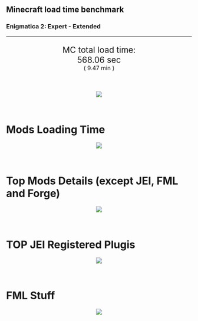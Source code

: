 ## Minecraft load time benchmark
### Enigmatica 2: Expert - Extended

---

<p align="center" style="font-size:160%;">
MC total load time:<br>
<!--TOTAL_LOAD_TIME-->
568.06 sec
<!---->
<br>
<sup><sub>(
<!--TOTAL_LOAD_TIME_MINUTES-->
9.47 min
<!---->
)</sub></sup>
</p>

<br>

<!--

Note for image scripts:
- Newlines are ignored
- This characters cant be used: +<"%

-->

<p align="center">
<img src="https://quickchart.io/chart?w=400&h=30&c={
  type: 'horizontalBar',
  data: {
    datasets: [
      {label: 'MODS:', data: [/*TOTAL_MODS_TIME*/
        344.09
      /**/]},
      {label: 'FML stuff:',data: [/*TOTAL_STUF_TIME*/
        223.97
      /**/]}
    ]
  },
  options: {
    scales: {
      xAxes: [{display: false,stacked: true}],
      yAxes: [{display: false,stacked: true}],
    },
    elements: {rectangle: {borderWidth: 2}},
    legend: {display: false,},
    plugins: {datalabels: {color: 'white',formatter: (value, context) =>
      `${context.dataset.label} ${value}s`
    }}
  }
}"/>
</p>

<br>

# Mods Loading Time
<p align="center">
<img src="https://quickchart.io/chart?w=400&h=300&c={
  options: {
    cutoutPercentage: 25,
    plugins: {
      legend: !1,
      outlabels: {
        stretch: 5,
        padding: 1,
        text: (v,i)=>`${v.labels[v.dataIndex]} ${(v.percent*1000|0)/10}%25`
      }
    }
  },
  type: 'outlabeledPie',
  data: {...
/*mods_loading_time*/
`
3C639D  17.68s Just Enough Items;
36598D  27.02s Just Enough Items (Plugins);
36598D  27.07s Just Enough Items (Ingredient Filter);
733C9D  16.26s Immersive Engineering;
979D3C  14.22s Minecraft Forge;
9D5E3C   6.53s CraftTweaker2;
8D5536   6.74s CraftTweaker2 (Script Loading);
8D9D3C  11.66s Forge Mod Loader;
3C9D59  11.46s Ender IO;
9D3C8F  11.10s IndustrialCraft 2;
599D3C   8.21s OpenComputers;
3C9D86   7.34s Astral Sorcery;
3C9A9D   6.60s Animania;
9D3C66   5.19s Tinkers' Construct;
4F9D3C   5.11s Dynamic Surroundings;
9D3C3C   4.68s Forestry;
4C9D3C   4.18s Recurrent Complex;
923C9D   3.93s Integrated Dynamics;
633C9D   3.70s Village Names;
3C9D3C   3.49s Extra Utilities 2;
9D6B3C   3.44s Cyclic;
3C939D   3.40s Quark;
3F3C9D   3.23s Thermal Expansion;
444444  73.26s 41 Other mods;
333333  51.74s 151 'Fast' mods (load 1.0s - 0.1s);
222222   6.88s 217 'Instant' mods (load %3C 0.1s)
`
/**/
    .split(';').reduce((a, l) => {
      l.match(/(\w{6}) *(\d*\.\d*)s (.*)/)
      .slice(1).map((a, i) => [`${String.fromCharCode(35)}${a}`, parseFloat(a), a][i])
      .forEach((s, i) => 
        [a.datasets[0].backgroundColor, a.datasets[0].data, a.labels][i].push(s)
      );
      return a
    }, {
      labels: [],
      datasets: [{
        backgroundColor: [],
        data: [],
        borderColor: 'rgba(22,22,22,0.3)',
        borderWidth: 1
      }]
    })
  }
}"/>
</p>

<br>

# Top Mods Details (except JEI, FML and Forge)
<p align="center">
<img src="https://quickchart.io/chart?w=400&h=450&c={options: {
    scales: {
      xAxes: [{stacked: true}],
      yAxes: [{stacked: true}],
    },
    plugins: {
      datalabels: {
        anchor: 'end',
        align: 'top',
        color: 'white',
        backgroundColor: 'rgba(46, 140, 171, 0.6)',
        borderColor: 'rgba(41, 168, 194, 1.0)',
        borderWidth: 0.5,
        borderRadius: 3,
        padding: 0,
        font: {size:10},
        formatter: (v,ctx) => 
          ctx.datasetIndex!=ctx.chart.data.datasets.length-1 ? null
            : `${((ctx.chart.data.datasets.reduce((a,b)=>a- -b.data[ctx.dataIndex], 0) * 10) | 0) /10}s`
      },
      colorschemes: {
        scheme: 'office.Damask6'
      }
    }
  },
  type: 'bar',
  data: {...(()=>{
let a={labels:[],datasets:[]};
/*FML_STEPS*/
`
1: Construction;
2: Loading Resources;
3: PreInitialization;
4: Initialization;
5: InterModComms$IMC;
6: PostInitialization;
7: LoadComplete;
8: ModIdMapping
`
/**/
.split(';')
.map(l=>l.match(/\d: (.*)/).slice(1))
.forEach(([name])=>a.datasets.push({label:name,data:[]}));
/*FML_STEPS_DETAILS*/
`
                          1      2      3      4      5      6      7      8  ;
Immersive Engineering |  0.99|  0.01|  1.12|  0.81|  0.00| 13.33|  0.00|  0.00;
CraftTweaker2         |  0.58|  0.00|  3.47|  0.01|  0.00|  9.20|  0.01|  0.00;
Ender IO              |  1.80|  0.01|  4.16|  0.47|  3.66|  0.16|  0.00|  1.20;
IndustrialCraft 2     |  0.92|  0.01|  7.90|  1.00|  0.00|  1.28|  0.00|  0.00;
OpenComputers         |  0.17|  0.01|  5.08|  2.72|  0.22|  0.00|  0.00|  0.00;
Astral Sorcery        |  0.24|  0.00|  4.62|  1.58|  0.00|  0.90|  0.00|  0.00;
Animania              |  0.31|  0.00|  3.09|  0.09|  0.00|  3.11|  0.00|  0.00;
Tinkers' Construct    |  1.05|  0.01|  0.17|  0.05|  0.00|  3.91|  0.00|  0.00;
Dynamic Surroundings  |  0.18|  0.00|  0.19|  0.10|  0.00|  0.06|  4.57|  0.00;
Forestry              |  0.44|  0.01|  2.99|  0.85|  0.00|  0.40|  0.00|  0.00;
Recurrent Complex     |  0.29|  0.00|  0.61|  0.80|  0.00|  2.47|  0.00|  0.00;
Integrated Dynamics   |  0.25|  0.00|  3.64|  0.05|  0.00|  0.00|  0.00|  0.00
`
/**/
.split(';').slice(1)
.map(l=>l.split('|').map(s=>s.trim()))
.forEach(([name, ...arr],i)=>{
  a.labels.push(name);
  arr.forEach((v,j)=>a.datasets[j].data[i]=v)
});return a})()}}"/>
</p>

<br>

# TOP JEI Registered Plugis
<p align="center">
<img src="https://quickchart.io/chart?w=700&c={
  options: {
    elements: {rectangle: {borderWidth: 1}},
    legend: false
  },
  type: 'horizontalBar',
  data: {...(()=>{
let a={labels:[],datasets:[{
  backgroundColor: 'rgba(0, 99, 132, 0.5)',
  borderColor: 'rgb(0, 99, 132)',
  data: []
}]};
/*JEI_PLUGINS*/
`
  3.59: crazypants.enderio.machines.integration.jei.MachinesPlugin;
  3.07: com.rwtema.extrautils2.crafting.jei.XUJEIPlugin;
  2.88: li.cil.oc.integration.jei.ModPluginOpenComputers;
  2.67: cofh.thermalexpansion.plugins.jei.JEIPluginTE;
  1.92: mezz.jei.plugins.vanilla.VanillaPlugin;
  1.46: com.github.sokyranthedragon.mia.integrations.jer.JeiJerIntegration$1;
  1.29: com.buuz135.industrial.jei.JEICustomPlugin;
  1.21: jeresources.jei.JEIConfig;
  1.01: forestry.factory.recipes.jei.FactoryJeiPlugin;
  0.93: ic2.jeiIntegration.SubModule;
  0.75: com.buuz135.thaumicjei.ThaumcraftJEIPlugin;
  0.64: mctmods.smelteryio.library.util.jei.JEI;
  0.59: knightminer.tcomplement.plugin.jei.JEIPlugin;
  0.49: nc.integration.jei.NCJEI;
  0.34: crazypants.enderio.base.integration.jei.JeiPlugin;
  4.18: Other 118 Plugins
`
/**/
.split(';')
.map(l=>l.split(':'))
.forEach(([time, name])=>{
  a.labels.push(name);
  a.datasets[0].data.push(time)
})
;return a})()
  }
}"/>
</p>

<br>

# FML Stuff
<p align="center">
<img src="https://quickchart.io/chart?w=500&h=400&c={
  options: {
    rotation: Math.PI,
    cutoutPercentage: 55,
    plugins: {
      legend: !1,
      outlabels: {
        stretch: 5,
        padding: 1,
        text: (v)=>v.labels
      },
      doughnutlabel: {
        labels: [
          {
            text: 'FML stuff:',
            color: 'rgba(128, 128, 128, 0.5)',
            font: {size: 18}
          },
          {
            text: `${/*TOTAL_STUF_TIME*/
              223.97
            /**/}s`,
            color: 'rgba(128, 128, 128, 1)',
            font: {size: 22}
          }
        ]
      },
    }
  },
  type: 'outlabeledPie',
  data: {...(()=>{
let a = {
  labels:[],
  datasets:[{
    backgroundColor: [],
    data: [],
    borderColor: 'rgba(22,22,22,0.3)',
    borderWidth: 2
  }]
};
/*FML_STUFF_TABLE*/
`
993A00   1.84s Loading sounds;
444444 222.13s Other
`
/**/
.split(';')
.map(l=>l.match(/(\w{6}) *(\d*\.\d*)s (.*)/))
.forEach(([, col, time, name])=>{
  a.labels.push([name, ' ', time, 's'].join(''));
  a.datasets[0].data.push(parseFloat(time));
  a.datasets[0].backgroundColor.push(
    `${String.fromCharCode(35)}${col}`
  )
})
;return a})()
  }
}"/>
</p>